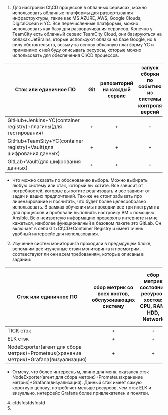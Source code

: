 1. Для настройки CI\CD процессов в облачных сервисах, можно использовать облачные платформы для развертывания инфраструктуры, такие как MS AZURE, AWS, Google Clouds, DigitalOcean и YC. Все перечисленные платформы, можно использовать как базу для разворачивания сервисов. Конечно у TeamCity есть облачный сервис TeamCity Cloud, они базируються на облаках JetBrains, кторые используют облака на базе Google, но в силу обстоятельств, возьму за основу облачную платформу YC и применимо к ней буду описывать ресурсы, которые можно использовать для обеспечения CI\CD процессов.

| Стэк или единичное ПО | Git | репозиторий на каждый сервис | запуск сборки по событию из системы контроля версий | запуск сборки по кнопке с указанием параметров | возможность привязать настройки к каждой сборке | возможность создания шаблонов для различных конфигураций сборок | возможность безопасного хранения секретных данных (пароли, ключи доступа) | несколько конфигураций для сборки из одного репозитория | кастомные шаги при сборке | собственные докер-образы для сборки проектов | возможность развернуть агентов сборки на собственных серверах | возможность параллельного запуска нескольких сборок | возможность параллельного запуска тестов |
|-----------------------------------------------------------------------|:-:|:-:|:-:|:-:|:-:|:-:|:-:|:-:|:-:|:-:|:-:|:-:|:-:|
|GitHub+Jenkins+YC(container registry)+плагины(для тестирования)        | + | + | + | + | + | + | + | + | + | + | + | + | + |
|GitHub+TeamSity+YC(container registry)+Vault(для шифрования данных)    | + | + | + | + | + | + | + | + | + | + | + | + | + |
|GitLab+Vault(для шифрования данных)                                    | + | + | + | + | + | + | + | + | + | + | + | + | + |

 * Что можно сказать по обоснованию выбора. Можно выбирать любую систему или стэк, который вы хотите. Все зависит от потребностей, которые вы хотите реализовать и все зависит от задач и ваших предпочтений. Так-же не стоит забывать про лицензирование и посчитать, что будет более целесообразно использовать. В рамках обучения мы проходии все три инструмнта для процессов и пробовали выполнять настройку ВМ с помощью Ansible. Всю неизветсую информацию проверял в интернете и мне кажеться, наиболее функционалный в базовом пакете это GitLab. Он включает в себя Git+CI\CD+Container Registry и имеет очень удобный интерфейс для использования.
2. Изучение систем мониторинга проходили в предыдущем блоке, вспомним все изученные стэки мониторинга и посмотрим, соотвествуют ли они всем требованиям, которые описаны в задании:

|Стэк или единичное ПО|сбор метрик со всех хостов, обслуживающих систему|сбор метрик состояния ресурсов хостов: CPU, RAM, HDD, Network|сбор метрик потребляемых ресурсов для каждого сервиса: CPU, RAM, HDD, Network|сбор метрик, специфичных для каждого сервиса|пользовательский интерфейс с возможностью делать запросы и агрегировать информацию|пользовательский интерфейс с возможностью настраивать различные панели для отслеживания состояния системы|
|-----------------------------------------------------------------------------------------|:-:|:-:|:-:|:-:|:-:|:-:|
|TICK стэк                                                                                | + | + | + | + | + | + |
|ELK стэк                                                                                 | + | + | + | + | + | + |
|NodeExporter(агент для сбора метрик)+Prometeus(хранение метрик)+Grafana(визуализация)    | + | + | + | + | + | + |

 * Отмечу, что более интересным, лично для меня, оказался стэк NodeExporter(агент для сбора метрик)+Prometeus(хранение метрик)+Grafana(визуализация). Данный стэк имеет самую короткую цепоку, потребляет меньше ресурсов, чем стэк ELK и визуально, интерфейс Grafana более привлекателен и понятен. 

4. cfdsfdsfdsfdsfd
5. 
